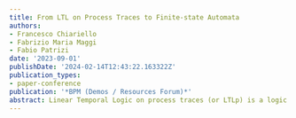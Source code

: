 ```yaml
---
title: From LTL on Process Traces to Finite-state Automata
authors:
- Francesco Chiariello
- Fabrizio Maria Maggi
- Fabio Patrizi
date: '2023-09-01'
publishDate: '2024-02-14T12:43:22.163322Z'
publication_types:
- paper-conference
publication: '*BPM (Demos / Resources Forum)*'
abstract: Linear Temporal Logic on process traces (or LTLp) is a logic introduced to specify and reason over the temporal properties of (the traces generated by) business processes. So far, its relation with finite-state automata has not been explored and researchers resorted to more expressive logics and the corresponding automata construction algorithms. In this paper, we present a tool, named LTLp2DFA, to automatically construct the automata associated with LTLp specifications and show how, by considering process traces as first-class citizens, this results in simpler automata and better construction algorithms.
---
```

